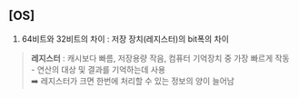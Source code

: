 ## [OS]  

1. 64비트와 32비트의 차이 : 저장 장치(레지스터)의 bit폭의 차이
  > **레지스터** : 캐시보다 빠름, 저장용량 작음, 컴퓨터 기억장치 중 가장 빠르게 작동
    - 연산의 대상 및 결과를 기억하는데 사용  
      ➡️ 레지스터가 크면 한번에 처리할 수 있는 정보의 양이 늘어남
